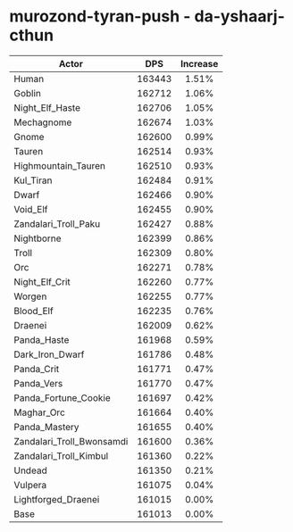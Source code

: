 # murozond-tyran-push - da-yshaarj-cthun
| Actor | DPS | Increase |
|---|:---:|:---:|
|Human|163443|1.51%|
|Goblin|162712|1.06%|
|Night_Elf_Haste|162706|1.05%|
|Mechagnome|162674|1.03%|
|Gnome|162600|0.99%|
|Tauren|162514|0.93%|
|Highmountain_Tauren|162510|0.93%|
|Kul_Tiran|162484|0.91%|
|Dwarf|162466|0.90%|
|Void_Elf|162455|0.90%|
|Zandalari_Troll_Paku|162427|0.88%|
|Nightborne|162399|0.86%|
|Troll|162309|0.80%|
|Orc|162271|0.78%|
|Night_Elf_Crit|162260|0.77%|
|Worgen|162255|0.77%|
|Blood_Elf|162235|0.76%|
|Draenei|162009|0.62%|
|Panda_Haste|161968|0.59%|
|Dark_Iron_Dwarf|161786|0.48%|
|Panda_Crit|161771|0.47%|
|Panda_Vers|161770|0.47%|
|Panda_Fortune_Cookie|161697|0.42%|
|Maghar_Orc|161664|0.40%|
|Panda_Mastery|161655|0.40%|
|Zandalari_Troll_Bwonsamdi|161600|0.36%|
|Zandalari_Troll_Kimbul|161360|0.22%|
|Undead|161350|0.21%|
|Vulpera|161075|0.04%|
|Lightforged_Draenei|161015|0.00%|
|Base|161013|0.00%|
